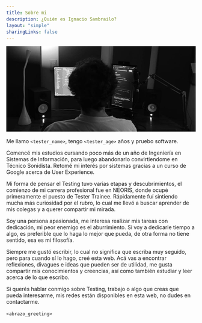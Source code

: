 ```yaml
---
title: Sobre mi
description: ¿Quién es Ignacio Sambrailo?
layout: "simple"
sharingLinks: false
---
```

<img class= thumbnailshadow src=cover.jpg/>

Me llamo `<tester_name>`, tengo `<tester_age>` años y pruebo software.

Comencé mis estudios cursando poco más de un año de Ingeniería en Sistemas de Información, para luego abandonarlo convirtiendome en Técnico Sonidista. Retomé mi interés por sistemas gracias a un curso de Google acerca de User Experience.

Mi forma de pensar el Testing tuvo varias etapas y descubrimientos, el comienzo de mi carrera profesional fue en NEORIS, donde ocupé primeramente el puesto de Tester Trainee. Rápidamente fuí sintiendo mucha más curiosidad por el rubro, lo cual me llevó a buscar aprender de mis colegas y a querer compartir mi mirada.

Soy una persona apasionada, me interesa realizar mis tareas con dedicación, mi peor enemigo es el aburrimiento. Si voy a dedicarle tiempo a algo, es preferible que lo haga lo mejor que pueda, de otra forma no tiene sentido, esa es mi filosofía.

Siempre me gustó escribir, lo cual no significa que escriba muy seguido, pero para cuando sí lo hago, creé esta web. Acá vas a encontrar reflexiones, divagues e ideas que pueden ser de utilidad, me gusta compartir mis conocimientos y creencias, así como también estudiar y leer acerca de lo que escribo.

Si querés hablar conmigo sobre Testing, trabajo o algo que creas que pueda interesarme, mis redes están disponibles en esta web, no dudes en contactarme.

`<abrazo_greeting>`
